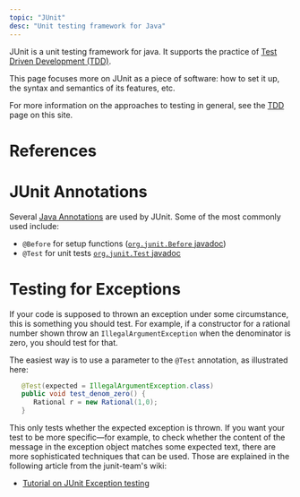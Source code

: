 ```yaml
---
topic: "JUnit"
desc: "Unit testing framework for Java"
---
```


JUnit is a unit testing framework for java.  It supports the practice of [Test Driven Development (TDD)](/topics/test_driven_development).

This page focuses more on JUnit as a piece of software: how to set it up, the syntax and semantics of its features, etc.

For more information on the approaches to testing in general, see the [TDD](/topics/test_driven_development) page on this site.

# References


# JUnit Annotations

Several [Java Annotations](/topics/java_annotations) are used by JUnit.  Some of the most commonly used include:

* `@Before` for setup functions ([`org.junit.Before` javadoc](http://junit.sourceforge.net/javadoc/org/junit/Before.html))
* `@Test` for unit tests [`org.junit.Test` javadoc](http://junit.sourceforge.net/javadoc/org/junit/Test.html)

# Testing for Exceptions

If your code is supposed to thrown an exception under some circumstance, this is something you should test.  For example, if a constructor for a rational number shown throw an `IllegalArgumentException` when the denominator is zero, you should test for that.

The easiest way is to use a parameter to the `@Test` annotation, as illustrated here:

```Java
   @Test(expected = IllegalArgumentException.class)
   public void test_denom_zero() {
      Rational r = new Rational(1,0);
   }
```

This only tests whether the expected exception is thrown. If you want your test to be more specific&mdash;for example, to check whether the content of the message in the exception object matches some expected text, there are more sophisticated techniques that can be used.  Those are explained in the following article from the junit-team's wiki:

* [Tutorial on JUnit Exception testing](https://github.com/junit-team/junit4/wiki/Exception-testing)
